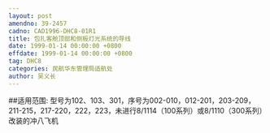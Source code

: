 ```yaml
---
layout: post
amendno: 39-2457
cadno: CAD1996-DHC8-01R1
title: 包扎客舱顶部和侧板灯光系统的导线
date: 1999-01-14 00:00:00 +0800
effdate: 1999-01-14 00:00:00 +0800
tag: DHC8
categories: 民航华东管理局适航处
author: 吴义长
---
```


##适用范围:
型号为102、103、301，序号为002-010，012-201，203-209，211-215，217-220，222，223，未进行8/1114（100系列）或8/1110（300系列）改装的冲八飞机

